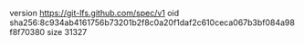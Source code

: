 version https://git-lfs.github.com/spec/v1
oid sha256:8c934ab4161756b73201b2f8c0a20f1daf2c610ceca067b3bf084a98f8f70380
size 31327
